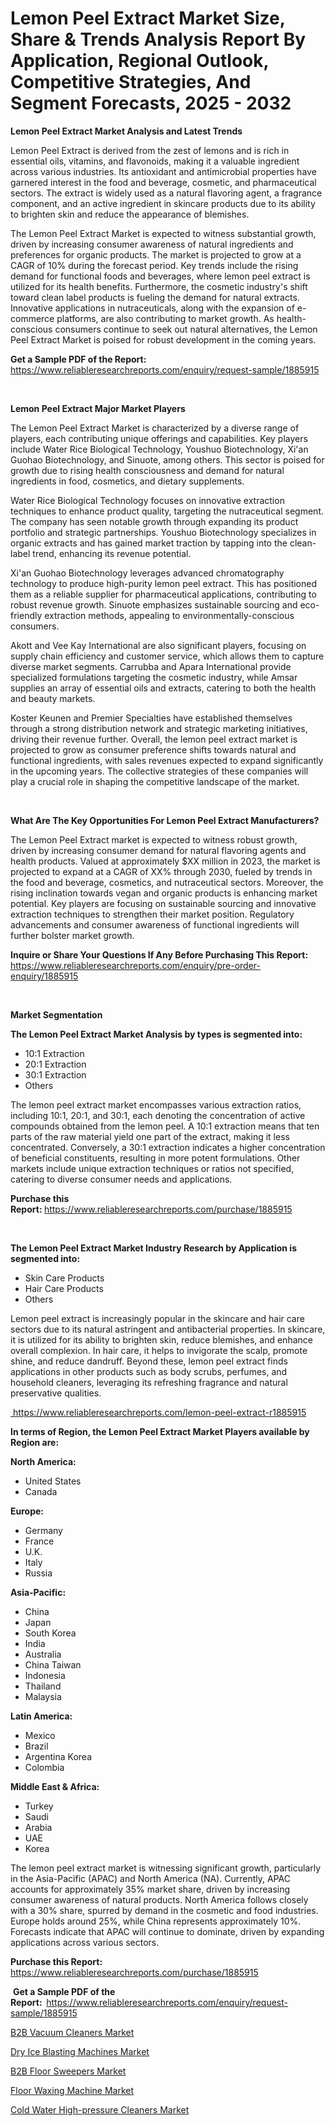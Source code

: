 <p><h1>Lemon Peel Extract Market Size, Share & Trends Analysis Report By Application, Regional Outlook, Competitive Strategies, And Segment Forecasts, 2025 - 2032</h1></p><p><strong>Lemon Peel Extract Market Analysis and Latest Trends</strong></p>
<p><p>Lemon Peel Extract is derived from the zest of lemons and is rich in essential oils, vitamins, and flavonoids, making it a valuable ingredient across various industries. Its antioxidant and antimicrobial properties have garnered interest in the food and beverage, cosmetic, and pharmaceutical sectors. The extract is widely used as a natural flavoring agent, a fragrance component, and an active ingredient in skincare products due to its ability to brighten skin and reduce the appearance of blemishes.</p><p>The Lemon Peel Extract Market is expected to witness substantial growth, driven by increasing consumer awareness of natural ingredients and preferences for organic products. The market is projected to grow at a CAGR of 10% during the forecast period. Key trends include the rising demand for functional foods and beverages, where lemon peel extract is utilized for its health benefits. Furthermore, the cosmetic industry's shift toward clean label products is fueling the demand for natural extracts. Innovative applications in nutraceuticals, along with the expansion of e-commerce platforms, are also contributing to market growth. As health-conscious consumers continue to seek out natural alternatives, the Lemon Peel Extract Market is poised for robust development in the coming years.</p></p>
<p><strong>Get a Sample PDF of the Report:&nbsp;</strong> <a href="https://www.reliableresearchreports.com/enquiry/request-sample/1885915?utm_campaign=2197&utm_medium=2&utm_source=Github&utm_content=ia&utm_term=31012025&utm_id=lemon-peel-extract">https://www.reliableresearchreports.com/enquiry/request-sample/1885915</a></p>
<p>&nbsp;</p>
<p><strong>Lemon Peel Extract Major Market Players</strong></p>
<p><p>The Lemon Peel Extract Market is characterized by a diverse range of players, each contributing unique offerings and capabilities. Key players include Water Rice Biological Technology, Youshuo Biotechnology, Xi'an Guohao Biotechnology, and Sinuote, among others. This sector is poised for growth due to rising health consciousness and demand for natural ingredients in food, cosmetics, and dietary supplements.</p><p>Water Rice Biological Technology focuses on innovative extraction techniques to enhance product quality, targeting the nutraceutical segment. The company has seen notable growth through expanding its product portfolio and strategic partnerships. Youshuo Biotechnology specializes in organic extracts and has gained market traction by tapping into the clean-label trend, enhancing its revenue potential.</p><p>Xi'an Guohao Biotechnology leverages advanced chromatography technology to produce high-purity lemon peel extract. This has positioned them as a reliable supplier for pharmaceutical applications, contributing to robust revenue growth. Sinuote emphasizes sustainable sourcing and eco-friendly extraction methods, appealing to environmentally-conscious consumers.</p><p>Akott and Vee Kay International are also significant players, focusing on supply chain efficiency and customer service, which allows them to capture diverse market segments. Carrubba and Apara International provide specialized formulations targeting the cosmetic industry, while Amsar supplies an array of essential oils and extracts, catering to both the health and beauty markets.</p><p>Koster Keunen and Premier Specialties have established themselves through a strong distribution network and strategic marketing initiatives, driving their revenue further. Overall, the lemon peel extract market is projected to grow as consumer preference shifts towards natural and functional ingredients, with sales revenues expected to expand significantly in the upcoming years. The collective strategies of these companies will play a crucial role in shaping the competitive landscape of the market.</p></p>
<p>&nbsp;</p>
<p><strong>What Are The Key Opportunities For Lemon Peel Extract Manufacturers?</strong></p>
<p><p>The Lemon Peel Extract market is expected to witness robust growth, driven by increasing consumer demand for natural flavoring agents and health products. Valued at approximately $XX million in 2023, the market is projected to expand at a CAGR of XX% through 2030, fueled by trends in the food and beverage, cosmetics, and nutraceutical sectors. Moreover, the rising inclination towards vegan and organic products is enhancing market potential. Key players are focusing on sustainable sourcing and innovative extraction techniques to strengthen their market position. Regulatory advancements and consumer awareness of functional ingredients will further bolster market growth.</p></p>
<p><strong>Inquire or Share Your Questions If Any Before Purchasing This Report:</strong> <a href="https://www.reliableresearchreports.com/enquiry/pre-order-enquiry/1885915?utm_campaign=2197&utm_medium=2&utm_source=Github&utm_content=ia&utm_term=31012025&utm_id=lemon-peel-extract">https://www.reliableresearchreports.com/enquiry/pre-order-enquiry/1885915</a></p>
<p>&nbsp;</p>
<p><strong>Market Segmentation</strong></p>
<p><strong>The Lemon Peel Extract Market Analysis by types is segmented into:</strong></p>
<p><ul><li>10:1 Extraction</li><li>20:1 Extraction</li><li>30:1 Extraction</li><li>Others</li></ul></p>
<p><p>The lemon peel extract market encompasses various extraction ratios, including 10:1, 20:1, and 30:1, each denoting the concentration of active compounds obtained from the lemon peel. A 10:1 extraction means that ten parts of the raw material yield one part of the extract, making it less concentrated. Conversely, a 30:1 extraction indicates a higher concentration of beneficial constituents, resulting in more potent formulations. Other markets include unique extraction techniques or ratios not specified, catering to diverse consumer needs and applications.</p></p>
<p><strong>Purchase this Report:&nbsp;</strong><a href="https://www.reliableresearchreports.com/purchase/1885915?utm_campaign=2197&utm_medium=2&utm_source=Github&utm_content=ia&utm_term=31012025&utm_id=lemon-peel-extract">https://www.reliableresearchreports.com/purchase/1885915</a></p>
<p>&nbsp;</p>
<p><strong>The Lemon Peel Extract Market Industry Research by Application is segmented into:</strong></p>
<p><ul><li>Skin Care Products</li><li>Hair Care Products</li><li>Others</li></ul></p>
<p><p>Lemon peel extract is increasingly popular in the skincare and hair care sectors due to its natural astringent and antibacterial properties. In skincare, it is utilized for its ability to brighten skin, reduce blemishes, and enhance overall complexion. In hair care, it helps to invigorate the scalp, promote shine, and reduce dandruff. Beyond these, lemon peel extract finds applications in other products such as body scrubs, perfumes, and household cleaners, leveraging its refreshing fragrance and natural preservative qualities.</p></p>
<p><a href="https://www.reliableresearchreports.com/lemon-peel-extract-r1885915?utm_campaign=2197&utm_medium=2&utm_source=Github&utm_content=ia&utm_term=31012025&utm_id=lemon-peel-extract">&nbsp;https://www.reliableresearchreports.com/lemon-peel-extract-r1885915</a></p>
<p><strong>In terms of Region, the Lemon Peel Extract Market Players available by Region are:</strong></p>
<p>
    <p> <strong> North America: </strong>
        <ul>
            <li>United States</li>
            <li>Canada</li>
        </ul>
        </p> 
    <p> <strong> Europe: </strong>
        <ul>
            <li>Germany</li>
            <li>France</li>
            <li>U.K.</li>
            <li>Italy</li>
            <li>Russia</li>
        </ul>
        </p> 
    <p> <strong> Asia-Pacific: </strong>
        <ul>
            <li>China</li>
            <li>Japan</li>
            <li>South Korea</li>
            <li>India</li>
            <li>Australia</li>
            <li>China Taiwan</li>
            <li>Indonesia</li>
            <li>Thailand</li>
            <li>Malaysia</li>
        </ul>
        </p> 
    <p> <strong> Latin America: </strong>
        <ul>
            <li>Mexico</li>
            <li>Brazil</li>
            <li>Argentina Korea</li>
            <li>Colombia</li>
        </ul>
        </p> 
    <p> <strong> Middle East & Africa: </strong>
        <ul>
            <li>Turkey</li>
            <li>Saudi</li>
            <li>Arabia</li>
            <li>UAE</li>
            <li>Korea</li>
        </ul>
    </p>
    </p>
<p><p>The lemon peel extract market is witnessing significant growth, particularly in the Asia-Pacific (APAC) and North America (NA). Currently, APAC accounts for approximately 35% market share, driven by increasing consumer awareness of natural products. North America follows closely with a 30% share, spurred by demand in the cosmetic and food industries. Europe holds around 25%, while China represents approximately 10%. Forecasts indicate that APAC will continue to dominate, driven by expanding applications across various sectors.</p></p>
<p><strong>Purchase this Report: </strong><a href="https://www.reliableresearchreports.com/purchase/1885915?utm_campaign=2197&utm_medium=2&utm_source=Github&utm_content=ia&utm_term=31012025&utm_id=lemon-peel-extract">https://www.reliableresearchreports.com/purchase/1885915</a></p>
<p>&nbsp;<strong>Get a Sample PDF of the Report:&nbsp;&nbsp;</strong><a href="https://www.reliableresearchreports.com/enquiry/request-sample/1885915?utm_campaign=2197&utm_medium=2&utm_source=Github&utm_content=ia&utm_term=31012025&utm_id=lemon-peel-extract">https://www.reliableresearchreports.com/enquiry/request-sample/1885915</a></p>
<p><strong></strong></p>
<p><p><a href="https://www.linkedin.com/pulse/in-depth-study-b2b-vacuum-cleaners-market-size-dynamics-wx7he?utm_campaign=2197&utm_medium=2&utm_source=Github&utm_content=ia&utm_term=31012025&utm_id=lemon-peel-extract">B2B Vacuum Cleaners Market</a></p><p><a href="https://www.linkedin.com/pulse/future-dry-ice-blasting-machines-market-global-forecast-ck7ef?utm_campaign=2197&utm_medium=2&utm_source=Github&utm_content=ia&utm_term=31012025&utm_id=lemon-peel-extract">Dry Ice Blasting Machines Market</a></p><p><a href="https://www.linkedin.com/pulse/revenue-forecast-b2b-floor-sweepers-industry-10-cagr-from-fvy0f?utm_campaign=2197&utm_medium=2&utm_source=Github&utm_content=ia&utm_term=31012025&utm_id=lemon-peel-extract">B2B Floor Sweepers Market</a></p><p><a href="https://www.linkedin.com/pulse/floor-waxing-machine-market-size-2025-2032-reports-rise-cagr-nwkyf?utm_campaign=2197&utm_medium=2&utm_source=Github&utm_content=ia&utm_term=31012025&utm_id=lemon-peel-extract">Floor Waxing Machine Market</a></p><p><a href="https://www.linkedin.com/pulse/cold-water-high-pressure-cleaners-market-growth-projections-da2gc?utm_campaign=2197&utm_medium=2&utm_source=Github&utm_content=ia&utm_term=31012025&utm_id=lemon-peel-extract">Cold Water High-pressure Cleaners Market</a></p></p>